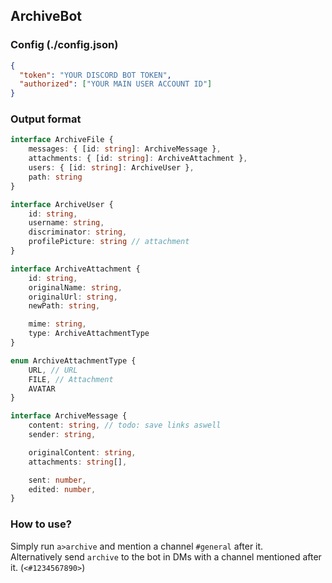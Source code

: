 ## ArchiveBot 

### Config (./config.json)
````json
{
  "token": "YOUR DISCORD BOT TOKEN",
  "authorized": ["YOUR MAIN USER ACCOUNT ID"]
}
````
### Output format

````ts
interface ArchiveFile {
    messages: { [id: string]: ArchiveMessage },
    attachments: { [id: string]: ArchiveAttachment },
    users: { [id: string]: ArchiveUser },
    path: string
}

interface ArchiveUser {
    id: string,
    username: string,
    discriminator: string,
    profilePicture: string // attachment
}

interface ArchiveAttachment {
    id: string,
    originalName: string,
    originalUrl: string,
    newPath: string,

    mime: string,
    type: ArchiveAttachmentType
}

enum ArchiveAttachmentType {
    URL, // URL
    FILE, // Attachment
    AVATAR
}

interface ArchiveMessage {
    content: string, // todo: save links aswell
    sender: string,

    originalContent: string,
    attachments: string[],

    sent: number,
    edited: number,
}

````

### How to use?
Simply run ``a>archive`` and mention a channel ``#general`` after it. \
Alternatively send ``archive`` to the bot in DMs with a channel mentioned after it. (``<#1234567890>``)
